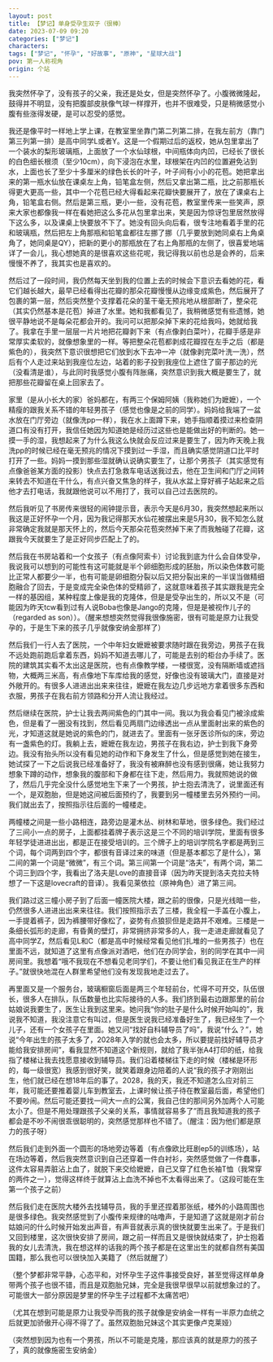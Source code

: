 ```yaml
---
layout: post
title: 【梦记】单身受孕生双子（很棒）
date: 2023-07-09 09:20
categories: ["梦记"]
characters: 
tags: ["梦记", "怀孕", "好故事", "原神", "星球大战"]
pov: 第一人称视角
origin: 个站
---
```


我突然怀孕了，没有孩子的父亲，我还是处女，但是突然怀孕了。小腹微微隆起，鼓得并不明显，没有把腹部皮肤像气球一样撑开，也并不很难受，只是稍微感觉小腹有些涨得发硬，是可以忍受的感觉。

我还是像平时一样地上学上课，在教室里坐靠门第二列第二排，在我左前方（靠门第三列第一排）是高中同学L或者Y。这是一个假期过后的返校，她从包里拿出了一个装水的梨形玻璃瓶，上面放了一个水仙球根，中间瓶体向内凹，已经长了很长的白色细长根须（至少10cm），向下浸泡在水里，球根架在内凹的位置避免沾到水，上面也长了至少十多厘米的绿色长长的叶子，叶子间有小小的花苞。她把拿出来的第一瓶水仙放在课桌左上角，铅笔盒左侧，然后又拿出第二瓶，比之前那瓶长得更大更高一些，其中一个花苞已经大得看起来花瓣快要展开了，放在了课桌右上角，铅笔盒右侧。然后是第三瓶，更小一些，没有花苞，教室里传来一些笑声，原来大家也都像我一样在看她把这么多花从包里拿出来，笑是因为惊讶包里居然放得下这么多，以及课桌上快要放不下了。她没有回头向后看，很专注地看着手里的花和玻璃瓶，然后把左上角那瓶和铅笔盒都往左挪了挪（几乎要放到她同桌右上角桌角了，她同桌是QY），把新的更小的那瓶放在了右上角那瓶的左侧了，很喜爱地端详了一会儿，我心想她真的是很喜欢这些花呢，我记得我以前也总是会养的，后来慢慢不养了，我其实也是喜欢的。

然后过了一段时间，我仍然每天坐到我的位置上去的时候会下意识去看她的花，看它们越长越大，最早已经看得出花瓣的那朵花瓣慢慢从边缘变成紫色，然后展开了包裹的第一层，然后突然整个支撑着花朵的茎干毫无预兆地从根部断了，整朵花（其实仍然基本是花苞）掉进了水里。她和我都看见了，我稍微感觉有些遗憾，她很平静地说不是每朵花都会开的。我问可以把那朵掉下来的花给我吗，她就给我了。我拿在手里一层层一片片地把花瓣剥下来（有点像剥白菜叶），花瓣手感是非常厚实柔软的，就像想象里的一样。等把整朵花苞都剥成花瓣捏在左手之后（都是紫色的），我突然下意识很想把它们放到水下去冲一冲（就像剥完菜叶洗一洗），然后有个人走过来站到我座位左边，站着的影子投到我座位上遮住了窗子那边的光（没看清是谁），与此同时我感觉小腹有阵胀痛，突然意识到我大概是要生了，就把那些花瓣留在桌上回家去了。

家里（是从小长大的家）爸妈都在，有两三个保姆阿姨（我称她们为嬷嬷），一个精瘦的跟我关系不错的年轻男孩子（感觉也像是之前的同学）。妈妈给我端了一盆水放在门厅旁边（就像洗pp一样），我在水上面蹲下来，她手指顺着摸过来检查阴道口有没有打开，我信任她因为知道她是经历过这些也是能做出好的判断的。她一摸一手的湿，我想起来了为什么我这么快就会反应过来是要生了，因为昨天晚上我洗pp的时候已经在毫无预兆的情况下摸到过一手湿，而且确实感觉阴道口比平时打开了一些。妈妈一摸到那些湿就确认说确实要生了，让那个男孩子（其实感觉有点像爸爸某方面的投影）快点去打急救车电话送我过去，他在卫生间和门厅之间转来转去不知道在干什么，有点兴奋又焦急的样子，我从水盆上穿好裤子站起来之后他才去打电话，我就跟他说可以不用打了，我可以自己过去医院的。

然后我听见了书房传来很轻的闹钟提示音，表示今天是6月30，我突然想起来所以我这是正好怀孕一个月，因为我记得那天水仙花被摆出来是5月30，我不知怎么就非常确定我就是那天怀上的，然后今天那朵花苞突然掉下来了而我触碰了花瓣，这跟我今天就要生了是正好同步匹配上了的。

然后我在书房站着和一个女孩子（有点像阿索卡）讨论我到底为什么会自体受孕，我说我可以想到的可能性有这可能就是半个卵细胞形成的胚胎，所以染色体数可能比正常人都要少一半，也有可能是卵细胞分裂以后又把分裂出来的一半误当做精细胞融合了回去，于是变成完全染色体的受精卵了，这就意味着孩子其实跟我是完全一样的基因组，某种程度上像是我的克隆体，但是是受孕出生的，所以又不是（可能因为昨天tcw看到过有人说Boba也像是Jango的克隆，但是是被视作儿子的（regarded as son））。（醒来想想突然觉得我很像施密，很有可能是原力让我受孕的，于是生下来的孩子几乎就像安纳金那样了）

然后我们一行人去了医院，一个中年妇女嬷嬷被要求随时跟在我旁边，男孩子在我不远处跑前跑后拿着东西，妈妈不知道去哪儿了，可能是去别的柜台办手续了。医院的建筑其实看不太出这是医院，也有点像教学楼，一楼很宽，没有隔断墙或遮挡物，大概两三米高，有点像地下车库给我的感觉，好像也没有玻璃大门，直接是对外敞开的。有很多人进进出出来来往往，嬷嬷在我左边几步远地方拿着很多东西和衣服，男孩子在我右前方领路和分开人流让我经过。

然后继续在医院，护士让我去两间紫色的门其中一间。我以为我会看见门被涂成紫色，但是看了一圈没有找到，然后看见两扇门边缘透出一点从里面射出来的紫色的光，才知道这就是她说的紫色的门，就进去了。里面有一张牙医诊所似的床，旁边有一盏紫色的灯。我躺上去，嬷嬷在我左边，男孩子在我右边，护士到我下身旁边。我没有抬头所以没有看见她的动作和下身发生了什么，但是感觉到她在接生，她试探了一下之后说我已经准备好了，我没有被麻醉也没有感到很痛，她让我努力想象下蹲的动作，想象我的腹部和下身都在往下走，然后用力。我就照她说的做了，然后几乎完全没什么感觉地生下来了一个男孩，护士抱去清洗了，说里面还有一个，是双胞胎，但是她这间被后面预约了，我要到另一幢楼里去另外预约一间。我们就出去了，按照指示往后面的一幢楼走。

两幢楼之间是一些小路相连，路旁边是灌木丛、树林和草地，很多绿色。我们经过了三间小一点的房子，上面都挂着牌子表示这是三个不同的培训学院，里面有很多年轻学徒进进出出，都是正在接受培训的。三个牌子上的培训学院名字都是两到三个词，每个词两到四个字，都很有音译过来的味道（但是基本都忘了是什么），第二间的第一个词是“微微”，有三个词。第三间第一个词是“洛夫”，有两个词，第二个词三到四个字，我看出了洛夫是Love的直接音译（因为昨天提到洛夫克拉夫特想了一下这是lovecraft的音译）。我看见莱依拉（原神角色）进了第三间。

我们路过这三幢小房子到了后面一幢医院大楼，跟之前的很像，只是光线暗一些，仍然很多人进进出出来来往往。我们按照指示去了三楼，我全程一手盖在小腹上，一手提着裤子，因为裤腰带好像松了，姿势有点狼狈但是走路并不艰难。三楼是一条细长弧形的走廊，有昏黄的壁灯，非常拥挤非常多的人，我一走进走廊就看见了高中同学Z，然后看见L和C（都是高中时候经常看见他们扎堆的一些男孩子）也在里面不远，就知道了这里有点像派对酒吧，他们在办同学会，别的同学在其中一间房间里。我想着“哦不我现在不想看见老同学们，不要让他们看见我正在生产的样子。”就很快地混在人群里希望他们没有发现我地走过去了。

再里面又是一个服务台，玻璃橱窗后面是两三个年轻前台，忙得不可开交，队伍很长，很多人在排队，队伍数量也比实际接待的人多。我们挤到最右边跟那里的前台姑娘说我要生了，医生让我到这里来。她问我“你的肚子是什么时候开始叫的”，我说我不知道，我没注意它有叫过，但是医生说我已经准备好生了，我已经生了一个儿子，还有一个女孩子在里面。她又问“找好自科辅导员了吗”，我说“什么？”，她说“今年出生的孩子太多了，2028年入学的就也会太多，所以要提前找好辅导员才能给我安排房间”，看我显然不知道这个新规则，就给了我半张A4打印的纸，给我指了楼梯让我去找愿意接收到辅导员。我们沿着楼梯往下走的时候（楼梯是环形的，每一级很宽）我感到很好笑，就笑着跟身边陪着的人说“我的孩子才刚刚出生，他们就已经在想18年后的事了。2028，我的天，我还不知道怎么应对前三年，我可能还要推着婴儿车到教室去，上课时候让孩子待在教室最后面，希望他们不要吵闹。然后可能还要找一间大一点的公寓，我自己住的那间另外加两个人可能太小了。但是不用处理跟孩子父亲的关系，事情就容易多了”而且我知道我的孩子都会是不吵不闹很乖很聪明的，突然感觉那样也不错了。（醒注：因为他们都是原力的孩子呀）

然后我们走到外面一个圆形的场地旁边等着（有点像欧比旺剧ep5的训练场），站在场边等着，然后我突然意识到自己还穿着一件白衬衫，突然感觉做了一件蠢事，这件太容易弄脏沾上血了，就脱下来交给嬷嬷，自己又穿了红色长袖T恤（我常穿的两件之一），觉得这样终于就算沾上血洗不掉也不太看得出来了。（这段可能在生第一个孩子之前）

然后我们走在医院大楼外去找辅导员，我的手里还捏着那张纸，楼外的小路周围也是很多绿色。我突然感觉到了小腹传来规律的咕噜声，于是知道了这就是刚才前台姑娘问的什么时候开始发出声音，有声音就表示真的很快就要生出来了。于是我们又回到楼里，这次很快安排了房间，跟之前一样而且又是很快就结束了，护士抱着我的女儿去清洗，我在想这样的话我的两个孩子都是在这里出生的就都自然有美国国籍，那么我也可以很快加入美籍了（然后就醒了）

（整个梦都非常平静，心态平和，对怀孕生子这件事接受良好，甚至觉得这样单身带两个孩子也很不错，而且是双胞胎兄妹，完全是我很早很早以前就想象过的了。可能很大一部分原因是梦里的怀孕生子过程都不太痛苦吧）

（尤其在想到可能是原力让我受孕而我的孩子就像是安纳金一样有一半原力血统之后就更加骄傲开心得不得了了。虽然双胞胎兄妹这个其实更像卢克莱娅）

（突然想到因为也有一个男孩，所以不可能是克隆，那应该真的就是原力的孩子了，真的就像施密生安纳金）
